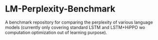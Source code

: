 # LM-Perplexity-Benchmark
A benchmark repository for comparing the perplexity of various language models (currently only covering standard LSTM and LSTM+HiPPO wo computation optimization out of learning purpose).
